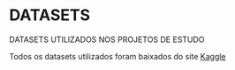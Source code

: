 # **DATASETS**

DATASETS UTILIZADOS NOS PROJETOS DE ESTUDO

Todos os datasets utilizados foram baixados do site [Kaggle](https://www.kaggle.com/)
